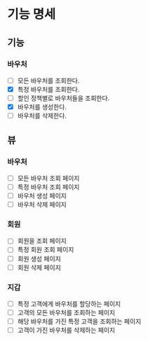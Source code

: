 # 기능 명세

## 기능
### 바우처
- [ ] 모든 바우처를 조회한다.
- [x] 특정 바우처를 조회한다.
- [ ] 할인 정책별로 바우처들을 조회한다.
- [x] 바우처를 생성한다.
- [ ] 바우처를 삭제한다.

## 뷰
### 바우처
- [ ] 모든 바우처 조회 페이지
- [ ] 특정 바우처 조회 페이지
- [ ] 바우처 생성 페이지
- [ ] 바우처 삭제 페이지
### 회원
- [ ] 회원을 조회 페이지
- [ ] 특정 회원 조회 페이지
- [ ] 회원 생성 페이지
- [ ] 회원 삭제 페이지
### 지갑
- [ ] 특정 고객에게 바우처를 할당하는 페이지
- [ ] 고객의 모든 바우처를 조회하는 페이지
- [ ] 해당 바우처를 가진 특정 고객을 조회하는 페이지
- [ ] 고객이 가진 바우처를 삭제하는 페이지
